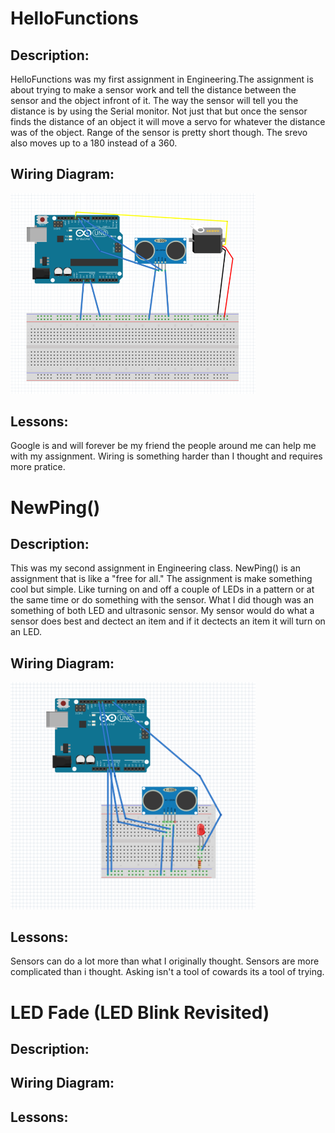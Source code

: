 # HelloFunctions


## Description:
HelloFunctions was my first assignment in Engineering.The assignment is about trying to make a sensor work and tell the distance between the sensor and the object infront of it. The way the sensor will tell you the distance is by using the Serial monitor. Not just that but once the sensor finds the distance of an object it will move a servo for whatever the distance was of the object. Range of the sensor is pretty short though. The srevo also moves up to a 180 instead of a 360.

## Wiring Diagram:
<img src="media/Ultrasonic_Sensor_with_Servo.png" width="392px"/>

## Lessons:
Google is and will forever be my friend
the people around me can help me with my assignment.
Wiring is something harder than I thought and requires more pratice.


# NewPing() 

## Description:
This was my second assignment in Engineering class. NewPing() is an assignment that is like a "free for all." The assignment is
make something cool but simple. Like turning on and off a couple of LEDs in a pattern or at the same time or do something with the sensor. What I did though was an something of both LED and ultrasonic sensor. My sensor would do what a sensor does best and dectect an item and if it dectects an item it will turn on an LED.

## Wiring Diagram:
<img src="media/Lucy-NewPing-Ultrasonic.png" width="392px"/>

## Lessons:
 Sensors can do a lot more than what I originally thought.
 Sensors are more complicated than i thought.
 Asking isn't a tool of cowards its a tool of trying.
 
 
 
# LED Fade (LED Blink Revisited)


## Description:

## Wiring Diagram:


## Lessons:
